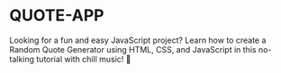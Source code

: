 # QUOTE-APP
Looking for a fun and easy JavaScript project? Learn how to create a Random Quote Generator using HTML, CSS, and JavaScript in this no-talking tutorial with chill music! 🎵
